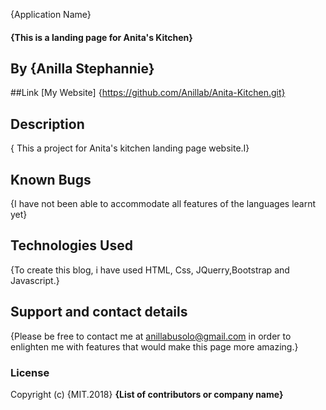 {Application Name}
#### {This is a landing page for Anita's Kitchen}
## By **{Anilla Stephannie}**
##Link
[My Website]   {https://github.com/Anillab/Anita-Kitchen.git}
## Description
{ This  a project for Anita's kitchen landing page website.I}

## Known Bugs
{I have not been able to accommodate all features of the languages learnt yet}
## Technologies Used
{To create this blog, i have used HTML, Css, JQuerry,Bootstrap and Javascript.}
## Support and contact details
{Please be free to contact me at anillabusolo@gmail.com in order to enlighten me with  features that would make this page more amazing.}
### License
Copyright (c) {MIT.2018} **{List of contributors or company name}**
